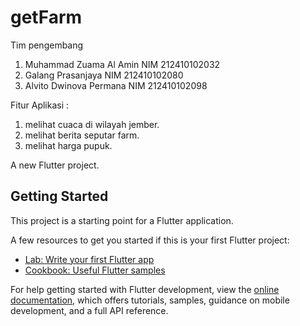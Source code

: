 # getFarm

Tim pengembang
1. Muhammad Zuama Al Amin  NIM 212410102032
2. Galang Prasanjaya       NIM 212410102080
3. Alvito Dwinova Permana  NIM 212410102098

Fitur Aplikasi :
1. melihat cuaca di wilayah jember.
2. melihat berita seputar farm.
3. melihat harga pupuk.

A new Flutter project.

## Getting Started

This project is a starting point for a Flutter application.

A few resources to get you started if this is your first Flutter project:

- [Lab: Write your first Flutter app](https://docs.flutter.dev/get-started/codelab)
- [Cookbook: Useful Flutter samples](https://docs.flutter.dev/cookbook)

For help getting started with Flutter development, view the
[online documentation](https://docs.flutter.dev/), which offers tutorials,
samples, guidance on mobile development, and a full API reference.
